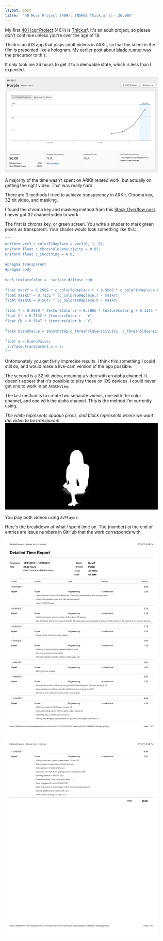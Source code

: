 ```yaml
---
layout: post
title:  "40 Hour Project (40H): [NSFW] Thick.af 🤭 - 26.00h"
---
```


My first [40 Hour Project](../16/40-hour-projects.html) (40H) is [Thick.af](http://www.thick.af). It's an adult project, so please don't continue unless you're over the age of 18.

Thick is an iOS app that plays adult videos in ARKit, so that the talent in the film is presented like a hologram. My earlier post about [blade runner](../15/blade-runner.html) was the precursor to this.

It only took me 26 hours to get it to a demoable state, which is less than I expected.

![Hours to complete thick.af](/img/thick/hours.png)

A majority of the time wasn't spent on ARKit related work, but actually on getting the right video. That was really hard.

There are 3 methods I tried to achieve transparency in ARKit. Chroma key, 32 bit video, and masking.

I found the chroma key and masking method from this [Stack Overflow post](https://stackoverflow.com/questions/46225828/how-do-you-play-a-video-with-alpha-channel-using-avfoundation). I never got 32 channel video to work.

The first is chroma key, or green screen. You write a shader to mark green pixels as transparent. Your shader would look something like this:
``` swift
"""
uniform vec3 c_colorToReplace = vec3(0, 1, 0);
uniform float c_thresholdSensitivity = 0.05;
uniform float c_smoothing = 0.0;

#pragma transparent
#pragma body

vec3 textureColor = _surface.diffuse.rgb;

float maskY = 0.2989 * c_colorToReplace.r + 0.5866 * c_colorToReplace.g + 0.1145 * c_colorToReplace.b;
float maskCr = 0.7132 * (c_colorToReplace.r - maskY);
float maskCb = 0.5647 * (c_colorToReplace.b - maskY);

float Y = 0.2989 * textureColor.r + 0.5866 * textureColor.g + 0.1145 * textureColor.b;
float Cr = 0.7132 * (textureColor.r - Y);
float Cb = 0.5647 * (textureColor.b - Y);

float blendValue = smoothstep(c_thresholdSensitivity, c_thresholdSensitivity + c_smoothing, distance(vec2(Cr, Cb), vec2(maskCr, maskCb)));

float a = blendValue;
_surface.transparent.a = a;
"""
```

Unfortunately you get fairly imprecise results. I think this something I could still do, and would make a live-cam version of the app possible.

The second is a 32 bit video, meaning a video with an alpha channel. It doesn't appear that it's possible to play these on iOS devices. I could never get one to work in an `ARSCNView`.

The last method is to create two separate videos, one with the color channel, and one with the alpha channel. This is the method I'm currently using.

_The white represents opaque pixels, and black represents where we want the video to be transparent._
![alpha channel](/img/thick/alpha.png)

You play both videos using `AVPlayer`.

Here's the breakdown of what I spent time on. The (number) at the end of entries are issue numbers in GitHub that the work corresponds with.

![hours breakdown part 1](/img/thick/breakdown-1.png)
![hours breakdown part 2](/img/thick/breakdown-2.png)


